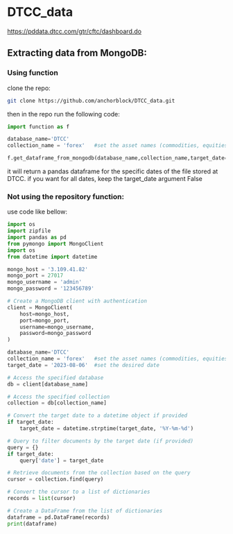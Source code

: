 # DTCC_data  
https://pddata.dtcc.com/gtr/cftc/dashboard.do

## Extracting data from MongoDB:  
### Using function
clone the repo:  
```bash
git clone https://github.com/anchorblock/DTCC_data.git  
```
then in the repo run the following code:
```python
import function as f

database_name='DTCC'
collection_name = 'forex'   #set the asset names (commodities, equities, rates, credits)

f.get_dataframe_from_mongodb(database_name,collection_name,target_date='2023-08-06')
```
it will return a pandas dataframe for the specific dates of the file stored at DTCC. if you want for all dates, keep the target_date argument False  

### Not using the repository function:  
use code like bellow:
```python
import os
import zipfile
import pandas as pd
from pymongo import MongoClient
import os
from datetime import datetime

mongo_host = '3.109.41.82'
mongo_port = 27017
mongo_username = 'admin'
mongo_password = '123456789'

# Create a MongoDB client with authentication
client = MongoClient(
    host=mongo_host,
    port=mongo_port,
    username=mongo_username,
    password=mongo_password
)

database_name='DTCC'
collection_name = 'forex'   #set the asset names (commodities, equities, rates, credits)
target_date = '2023-08-06'  #set the desired date

# Access the specified database
db = client[database_name]

# Access the specified collection
collection = db[collection_name]

# Convert the target date to a datetime object if provided
if target_date:
    target_date = datetime.strptime(target_date, '%Y-%m-%d')

# Query to filter documents by the target date (if provided)
query = {}
if target_date:
    query['date'] = target_date

# Retrieve documents from the collection based on the query
cursor = collection.find(query)

# Convert the cursor to a list of dictionaries
records = list(cursor)

# Create a DataFrame from the list of dictionaries
dataframe = pd.DataFrame(records)
print(dataframe)
```
